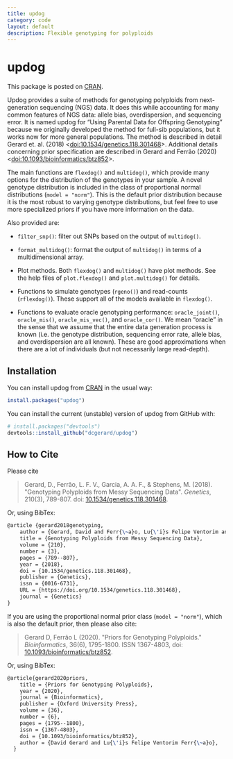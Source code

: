 ```yaml
---
title: updog
category: code
layout: default
description: Flexible genotyping for polyploids
---
```


# updog

This package is posted on [CRAN](https://cran.r-project.org/package=updog).

Updog provides a suite of methods for genotyping polyploids from
next-generation sequencing (NGS) data. It does this while accounting for
many common features of NGS data: allele bias, overdispersion, and
sequencing error. It is named updog for “Using Parental Data for
Offspring Genotyping” because we originally developed the method for
full-sib populations, but it works now for more general populations. The
method is described in detail Gerard et. al. (2018)
&lt;[doi:10.1534/genetics.118.301468](https://doi.org/10.1534/genetics.118.301468)&gt;.
Additional details concerning prior specification are described in
Gerard and Ferrão (2020)
&lt;[doi:10.1093/bioinformatics/btz852](https://doi.org/10.1093/bioinformatics/btz852)&gt;.

The main functions are `flexdog()` and `multidog()`, which provide many
options for the distribution of the genotypes in your sample. A novel
genotype distribution is included in the class of proportional normal
distributions (`model = "norm"`). This is the default prior distribution
because it is the most robust to varying genotype distributions, but
feel free to use more specialized priors if you have more information on
the data.

Also provided are:

-   `filter_snp()`: filter out SNPs based on the output of `multidog()`.

-   `format_multidog()`: format the output of `multidog()` in terms of a
    multidimensional array.
	
-   Plot methods. Both `flexdog()` and `multidog()` have plot methods.
    See the help files of `plot.flexdog()` and `plot.multidog()` for
    details.
	
-   Functions to simulate genotypes (`rgeno()`) and read-counts
    (`rflexdog()`). These support all of the models available in
    `flexdog()`.
	
-   Functions to evaluate oracle genotyping performance:
    `oracle_joint()`, `oracle_mis()`, `oracle_mis_vec()`, and
    `oracle_cor()`. We mean “oracle” in the sense that we assume that
    the entire data generation process is known (i.e. the genotype
    distribution, sequencing error rate, allele bias, and overdispersion
    are all known). These are good approximations when there are a lot
    of individuals (but not necessarily large read-depth).

## Installation

You can install updog from
[CRAN](https://cran.r-project.org/package=updog) in the usual way:

``` r
install.packages("updog")
```

You can install the current (unstable) version of updog from GitHub
with:

``` r
# install.packages("devtools")
devtools::install_github("dcgerard/updog")
```

## How to Cite

Please cite

> Gerard, D., Ferrão, L. F. V., Garcia, A. A. F., & Stephens, M. (2018).
> "Genotyping Polyploids from Messy Sequencing Data". *Genetics*, 210(3),
> 789-807. doi:
> [10.1534/genetics.118.301468](https://doi.org/10.1534/genetics.118.301468).

Or, using BibTex:

``` tex
@article {gerard2018genotyping,
    author = {Gerard, David and Ferr{\~a}o, Lu{\'i}s Felipe Ventorim and Garcia, Antonio Augusto Franco and Stephens, Matthew},
    title = {Genotyping Polyploids from Messy Sequencing Data},
    volume = {210},
    number = {3},
    pages = {789--807},
    year = {2018},
    doi = {10.1534/genetics.118.301468},
    publisher = {Genetics},
    issn = {0016-6731},
    URL = {https://doi.org/10.1534/genetics.118.301468},
    journal = {Genetics}
}
```

If you are using the proportional normal prior class (`model = "norm"`),
which is also the default prior, then please also cite:

> Gerard D, Ferrão L (2020). "Priors for Genotyping Polyploids."
> *Bioinformatics*, 36(6), 1795-1800. ISSN 1367-4803, doi:
> [10.1093/bioinformatics/btz852](https://doi.org/10.1093/bioinformatics/btz852).

Or, using BibTex:

``` tex
@article{gerard2020priors,
    title = {Priors for Genotyping Polyploids},
    year = {2020},
    journal = {Bioinformatics},
    publisher = {Oxford University Press},
    volume = {36},
    number = {6},
    pages = {1795--1800},
    issn = {1367-4803},
    doi = {10.1093/bioinformatics/btz852},
    author = {David Gerard and Lu{\'i}s Felipe Ventorim Ferr{\~a}o},
  }
```
